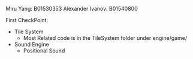 
Miru Yang: B01530353
Alexander Ivanov: B01540800



First CheckPoint:

- Tile System
    - Most Related code is in the TileSystem folder under engine/game/
- Sound Engine
    - Positional Sound



